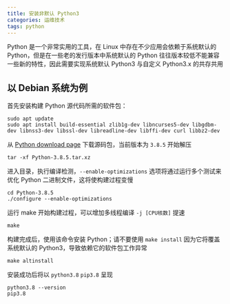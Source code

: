 ```yaml
---
title: 安装非默认 Python3
categories: 运维技术
tags: python
---
```


Python 是一个非常实用的工具，在 Linux 中存在不少应用会依赖于系统默认的 Python，但是在一些老的发行版本中系统默认的 Python 往往版本较低不能兼容一些新的特性，因此需要实现系统默认 Python3 与自定义 Python3.x 的共存共用

<!-- more -->

## 以 Debian 系统为例

首先安装构建 Python 源代码所需的软件包：

```shell
sudo apt update
sudo apt install build-essential zlib1g-dev libncurses5-dev libgdbm-dev libnss3-dev libssl-dev libreadline-dev libffi-dev curl libbz2-dev
```

从 [Python download page](https://www.python.org/downloads/source/) 下载源码包，当前版本为 `3.8.5` 开始解压

```shell
tar -xf Python-3.8.5.tar.xz
```

进入目录，执行编译检测，`--enable-optimizations` 选项将通过运行多个测试来优化 Python 二进制文件，这将使构建过程变慢

```shell
cd Python-3.8.5
./configure --enable-optimizations
```

运行 make 开始构建过程，可以增加多线程编译 `-j [CPU核数]` 提速

```shell
make
```

构建完成后，使用该命令安装 Python；请不要使用 `make install` 因为它将覆盖系统默认的 Python3，导致依赖它的软件包工作异常

```shell
make altinstall
```

安装成功后将以 `python3.8` `pip3.8` 呈现

```shell
python3.8 --version
pip3.8
```
